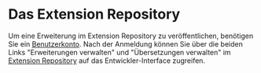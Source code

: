 # Das Extension Repository

Um eine Erweiterung im Extension Repository zu veröffentlichen, benötigen Sie
ein [Benutzerkonto][1]. Nach der Anmeldung können Sie über die beiden Links
"Erweiterungen verwalten" und "Übersetzungen verwalten" im [Extension
Repository][2] auf das Entwickler-Interface zugreifen.


[1]: https://contao.org/de/register.html
[2]: https://contao.org/de/extension-list.html